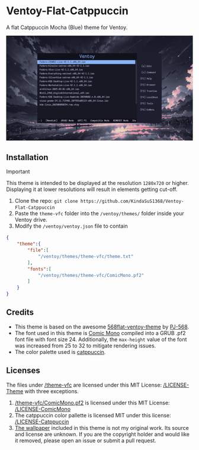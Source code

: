# Ventoy-Flat-Catppuccin
A flat Catppuccin Mocha (Blue) theme for Ventoy.

![Preview](/assets/Preview.png)

## Installation

> [!IMPORTANT]
> This theme is intended to be displayed at the resolution `1280x720` or higher.
> Displaying it at lower resolutions will result in elements getting cut-off.

1. Clone the repo: `git clone https://github.com/KindaSuS1368/Ventoy-Flat-Catppuccin`
2. Paste the `theme-vfc` folder into the `/ventoy/themes/` folder inside your Ventoy drive.
3. Modify the `/ventoy/ventoy.json` file to contain
```json
{
    "theme":{
        "file":[
            "/ventoy/themes/theme-vfc/theme.txt"
        ],
        "fonts":[
            "/ventoy/themes/theme-vfc/ComicMono.pf2"
        ]
    }
}
```

## Credits

- This theme is based on the awesome [568flat-ventoy-theme](https://github.com/PJ-568/568flat-ventoy-theme) by [PJ-568](https://github.com/PJ-568).
- The font used in this theme is [Comic Mono](https://dtinth.github.io/comic-mono-font/) compiled into a GRUB .pf2 font file with font size 24. Additionally, the `max-height` value of the font was increased from 25 to 32 to mitigate rendering issues.
- The color palette used is [catppuccin](https://catppuccin.com/).

## Licenses

The files under [/theme-vfc](/theme-vfc) are licensed under this MIT License: [/LICENSE-Theme](/LICENSE-Theme) with three exceptions.
1. [/theme-vfc/ComicMono.pf2](/theme-vfc/ComicMono.pf2) is licensed under this MIT License: [/LICENSE-ComicMono](/LICENSE-ComicMono)
2. The catppuccin color pallette is licensed MIT under this license: [/LICENSE-Catppuccin](/LICENSE-Catppuccin)
3. [The wallpaper](/theme-vfc/background.jpg) included in this theme is not my original work.
Its source and license are unknown. If you are the copyright holder and would like it removed, please open an issue or submit a pull request.

